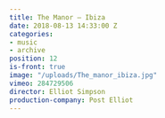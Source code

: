 ```yaml
---
title: The Manor — Ibiza
date: 2018-08-13 14:33:00 Z
categories:
- music
- archive
position: 12
is-front: true
image: "/uploads/The_manor_ibiza.jpg"
vimeo: 284729506
director: Elliot Simpson
production-company: Post Elliot
---
```


